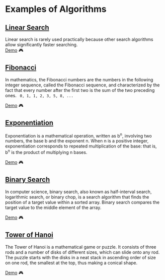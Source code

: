 # Examples of Algorithms

## [Linear Search](./linear_search.py)

Linear search is rarely used practically because other search algorithms allow significantly faster searching.  
[Demo](https://repl.it/@OleksiiPolovyi/Linear-Search) :video_game:

## [Fibonacci](./fibonacci.py)  
In mathematics, the Fibonacci numbers are the numbers in the following integer sequence, called the Fibonacci sequence, and characterized by the fact that every number after the first two is the sum of the two preceding ones.
` 0, 1, 1, 2, 3, 5, 8, ...`  

[Demo](https://repl.it/@OleksiiPolovyi/Fibonacci) :video_game:

## [Exponentiation](./power.py)  
Exponentiation is a mathematical operation, written as b<sup>n</sup>, involving two numbers, the base b and the exponent n. When n is a positive integer, exponentiation corresponds to repeated multiplication of the base: that is, b<sup>n</sup> is the product of multiplying n bases.

[Demo](https://repl.it/@OleksiiPolovyi/Exponentiation-by-squaring) :video_game:


## [Binary Search](./binary.py)
In computer science, binary search, also known as half-interval search, logarithmic search, or binary chop, is a search algorithm that finds the position of a target value within a sorted array. Binary search compares the target value to the middle element of the array.

[Demo](https://repl.it/@OleksiiPolovyi/Binary-search) :video_game:


## [Tower of Hanoi](./hanoi.py)
The Tower of Hanoi is a mathematical game or puzzle. It consists of three rods and a number of disks of different sizes, which can slide onto any rod. The puzzle starts with the disks in a neat stack in ascending order of size on one rod, the smallest at the top, thus making a conical shape.

[Demo](https://repl.it/@OleksiiPolovyi/Hanoi) :video_game:
